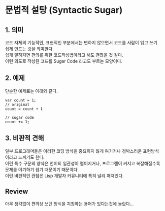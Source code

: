 # 문법적 설탕 (Syntactic Sugar)

## 1. 의미
코드 자체의 기능적인, 표현적인 부분에서는 변하지 않으면서 코드를 사람이 읽고 쓰기 쉽게 만드는 것을 의미한다. <br/>
쉽게 말하자면 편의를 위한 코드작성법이라고 해도 괜찮을 것 같다.<br/>
이런 의도로 작성된 코드를 Sugar Code 라고도 부르는 모양이다.

## 2. 예제
단순한 예제로는 아래와 같다.
```JS
var count = 1;
// original
count = count + 1

// sugar code
count += 1;
```

## 3. 비판적 견해
일부 프로그래머들은 이러한 코딩 방식을 중요하지 않게 여기거나 경박스러운 표현방식이라고 느끼기도 한다. <br/>
이런 특수 구문의 양식은 언어의 일관성이 떨어지거나, 프로그램이 커지고 복잡해질수록 문제를 야기하기 쉽기 때문이기 때문이다.<br/>
이런 비판적인 관점은 Lisp 개발자 커뮤니티에 특히 널리 퍼져있다.<br/>


## Review
아무 생각없이 편의상 쓰던 방식을 지칭하는 용어가 있다는것에 놀랐다...
